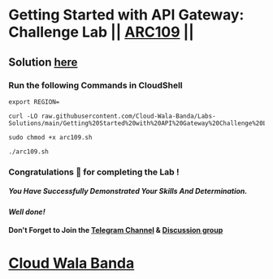 # Getting Started with API Gateway: Challenge Lab || [ARC109](https://www.cloudskillsboost.google/focuses/61484?parent=catalog) ||

## Solution [here](https://youtu.be/iWRh0xCKwRQ)

### Run the following Commands in CloudShell

```
export REGION=
```
```
curl -LO raw.githubusercontent.com/Cloud-Wala-Banda/Labs-Solutions/main/Getting%20Started%20with%20API%20Gateway%20Challenge%20Lab/arc109.sh

sudo chmod +x arc109.sh

./arc109.sh
```

### Congratulations 🎉 for completing the Lab !

##### *You Have Successfully Demonstrated Your Skills And Determination.*

#### *Well done!*

#### Don't Forget to Join the [Telegram Channel](https://t.me/cloudwalabanda) & [Discussion group](https://t.me/cloudwalabandachats)

# [Cloud Wala Banda](https://www.youtube.com/@cloudwalabanda)
